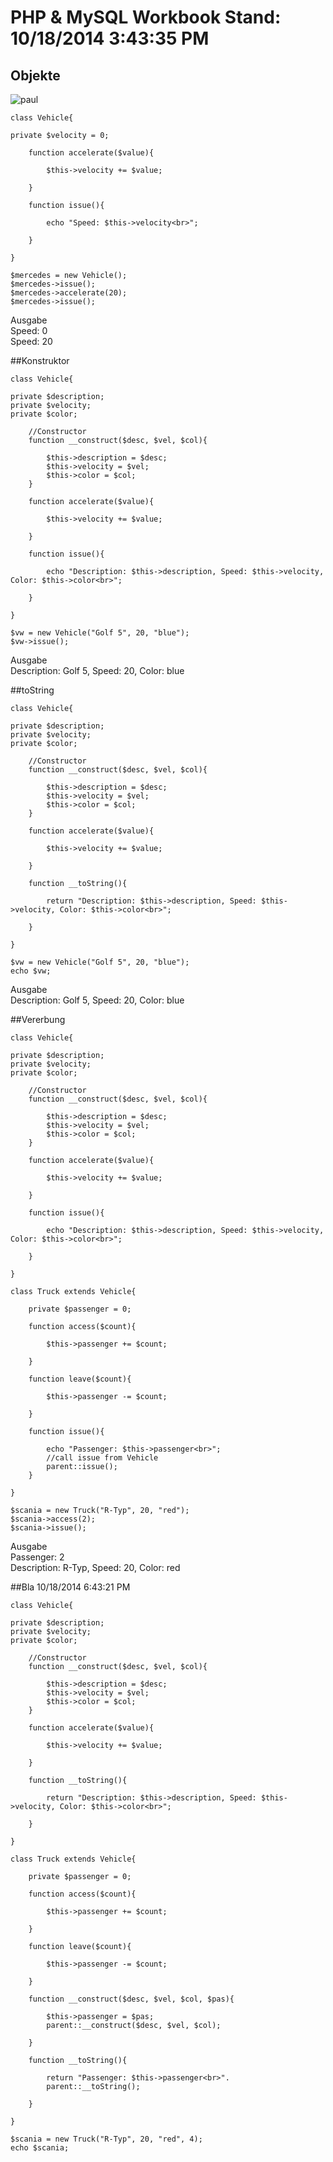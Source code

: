 PHP & MySQL Workbook	Stand: 10/18/2014 3:43:35 PM 
====================================================
Objekte
-------

![paul](files/paul.png)



	class Vehicle{

	private $velocity = 0;

		function accelerate($value){

			$this->velocity += $value;

		}

		function issue(){

			echo "Speed: $this->velocity<br>";

		}

	}

	$mercedes = new Vehicle();
	$mercedes->issue();
	$mercedes->accelerate(20);
	$mercedes->issue();

Ausgabe   
Speed: 0    
Speed: 20


##Konstruktor

	class Vehicle{

	private $description; 
	private $velocity;
	private $color;

		//Constructor
		function __construct($desc, $vel, $col){

			$this->description = $desc;
			$this->velocity = $vel;
			$this->color = $col;
		}

		function accelerate($value){

			$this->velocity += $value;

		}

		function issue(){

			echo "Description: $this->description, Speed: $this->velocity, Color: $this->color<br>";

		}

	}

	$vw = new Vehicle("Golf 5", 20, "blue");
	$vw->issue();

Ausgabe    
Description: Golf 5, Speed: 20, Color: blue

##toString

	class Vehicle{

	private $description; 
	private $velocity;
	private $color;

		//Constructor
		function __construct($desc, $vel, $col){

			$this->description = $desc;
			$this->velocity = $vel;
			$this->color = $col;
		}

		function accelerate($value){

			$this->velocity += $value;

		}

		function __toString(){

			return "Description: $this->description, Speed: $this->velocity, Color: $this->color<br>";

		}

	}

	$vw = new Vehicle("Golf 5", 20, "blue");
	echo $vw;

Ausgabe    
Description: Golf 5, Speed: 20, Color: blue

##Vererbung


	class Vehicle{

	private $description; 
	private $velocity;
	private $color;

		//Constructor
		function __construct($desc, $vel, $col){

			$this->description = $desc;
			$this->velocity = $vel;
			$this->color = $col;
		}

		function accelerate($value){

			$this->velocity += $value;

		}

		function issue(){

			echo "Description: $this->description, Speed: $this->velocity, Color: $this->color<br>";

		}

	}

	class Truck extends Vehicle{

		private $passenger = 0;

		function access($count){

			$this->passenger += $count;		

		}

		function leave($count){

			$this->passenger -= $count;		

		}

		function issue(){

			echo "Passenger: $this->passenger<br>";
			//call issue from Vehicle
			parent::issue();
		}

	}

	$scania = new Truck("R-Typ", 20, "red");
	$scania->access(2);
	$scania->issue();
	
Ausgabe    
Passenger: 2   
Description: R-Typ, Speed: 20, Color: red


##Bla 10/18/2014 6:43:21 PM 

	class Vehicle{

	private $description; 
	private $velocity;
	private $color;

		//Constructor
		function __construct($desc, $vel, $col){

			$this->description = $desc;
			$this->velocity = $vel;
			$this->color = $col;
		}

		function accelerate($value){

			$this->velocity += $value;

		}

		function __toString(){

			return "Description: $this->description, Speed: $this->velocity, Color: $this->color<br>";

		}

	}

	class Truck extends Vehicle{

		private $passenger = 0;

		function access($count){

			$this->passenger += $count;		

		}

		function leave($count){

			$this->passenger -= $count;		

		}

		function __construct($desc, $vel, $col, $pas){
		
			$this->passenger = $pas;
			parent::__construct($desc, $vel, $col);
			
		}

		function __toString(){

			return "Passenger: $this->passenger<br>".
			parent::__toString();

		}

	}

	$scania = new Truck("R-Typ", 20, "red", 4);
	echo $scania;
	
